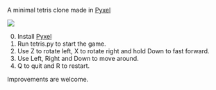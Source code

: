 A minimal tetris clone made in [Pyxel](https://github.com/kitao/pyxel)

![][tetris-image]

0. Install [Pyxel](https://github.com/kitao/pyxel)
1. Run tetris.py to start the game.
2. Use Z to rotate left, X to rotate right and hold Down to fast forward.
3. Use Left, Right and Down to move around.
4. Q to quit and R to restart.

Improvements are welcome.

[tetris-image]: https://github.com/shivanju/pyxel-games/blob/master/Tetris/tetris_screenshot.png